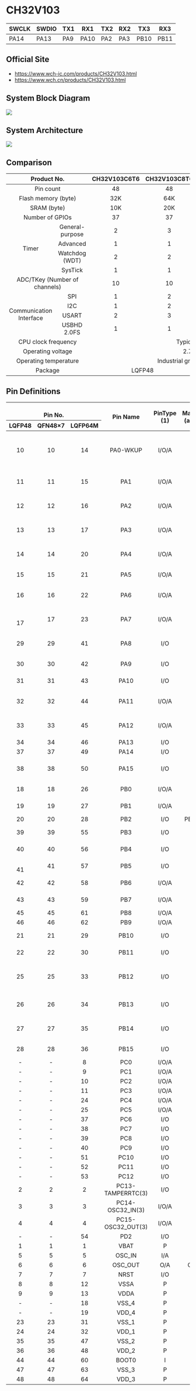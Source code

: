 # CH32V103

| SWCLK | SWDIO | TX1 | RX1  | TX2 | RX2 | TX3  | RX3  |
|-------|-------|-----|------|-----|-----|------|------|
| PA14  | PA13  | PA9 | PA10 | PA2 | PA3 | PB10 | PB11 |

## Official Site

- https://www.wch-ic.com/products/CH32V103.html
- https://www.wch.cn/products/CH32V103.html


## System Block Diagram
<img src="image/system.png" />


## System Architecture
<img src="image/architecture.png" />

## Comparison
<table>
    <thead>
        <tr>
            <th colspan="2">Product No.</th>
            <th>CH32V103C6T6</th>
            <th>CH32V103C8T6</th>
            <th>CH32V103C8U6</th>
            <th>CH32V103R8T6</th>
        </tr>
    </thead>
    <tbody align="center">
        <tr>
            <td colspan="2">Pin count</td>
            <td>48</td>
            <td>48</td>
            <td>48</td>
            <td>64</td>
        </tr>
        <tr>
            <td colspan="2">Flash memory (byte)</td>
            <td>32K</td>
            <td>64K</td>
            <td>64K</td>
            <td>64K</td>
        </tr>
        <tr>
            <td colspan="2">SRAM (byte)</td>
            <td>10K</td>
            <td>20K</td>
            <td>20K</td>
            <td>20K</td>
        </tr>
        <tr>
            <td colspan="2">Number of GPIOs</td>
            <td>37</td>
            <td>37</td>
            <td>37</td>
            <td>51</td>
        </tr>
        <tr>
            <td rowspan="4">Timer</td>
            <td>General-purpose</td>
            <td>2</td>
            <td>3</td>
            <td>3</td>
            <td>3</td>
        </tr>
        <tr>
            <td>Advanced</td>
            <td>1</td>
            <td>1</td>
            <td>1</td>
            <td>1</td>
        </tr>
        <tr>
            <td>Watchdog (WDT)</td>
            <td>2</td>
            <td>2</td>
            <td>2</td>
            <td>2</td>
        </tr>
        <tr>
            <td>SysTick</td>
            <td>1</td>
            <td>1</td>
            <td>1</td>
            <td>1</td>
        </tr>
        <tr>
            <td colspan="2">ADC/TKey (Number of channels)</td>
            <td>10</td>
            <td>10</td>
            <td>10</td>
            <td>16</td>
        </tr>
        <tr>
            <td rowspan="4">Communication Interface</td>
            <td>SPI</td>
            <td>1</td>
            <td>2</td>
            <td>2</td>
            <td>2</td>
        </tr>
        <tr>
            <td>I2C</td>
            <td>1</td>
            <td>2</td>
            <td>2</td>
            <td>2</td>
        </tr>
        <tr>
            <td>USART</td>
            <td>2</td>
            <td>3</td>
            <td>3</td>
            <td>3</td>
        </tr>
        <tr>
            <td>USBHD 2.0FS</td>
            <td>1</td>
            <td>1</td>
            <td>1</td>
            <td>1</td>
        </tr>
        <tr>
            <td colspan="2">CPU clock frequency</td>
            <td colspan="4">Typical: 72MHz</td>
        </tr>
        <tr>
            <td colspan="2">Operating voltage</td>
            <td colspan="4">2.7V~5.5V</td>
        </tr>
        <tr>
            <td colspan="2">Operating temperature</td>
            <td colspan="4">Industrial grade -40℃~85℃</td>
        </tr>
        <tr>
            <td colspan="2">Package</td>
            <td colspan="2">LQFP48</td>
            <td>QFN48×7</td>
            <td>LQFP64M(10*10)</td>
        </tr>
    </tbody>
</table>

## Pin Definitions
<table>
    <thead>
        <tr>
            <th colspan="3"><br>Pin No.</th>
            <th rowspan="2">Pin Name</th>
            <th rowspan="2">PinType (1)</th>
            <th rowspan="2">Mainfunction (after reset)</th>
            <th rowspan="2">Defaultalternate function</th>
            <th rowspan="2">Remapping function(2)</th>
        </tr>
        <tr>
            <th>LQFP48</th>
            <th>QFN48×7</th>
            <th>LQFP64M</th>
        </tr>
    </thead>
    <tbody align="center">
        <tr>
            <td>10</td>
            <td>10</td>
            <td>14</td>
            <td>PA0-WKUP</td>
            <td>I/O/A</td>
            <td>PA0</td>
            <td>WKUP/<br>USART2_CTS/<br>ADC_IN0/<br>TIM2_CH1/<br>TIM2_ETR</td>
            <td></td>
        </tr>
        <tr>
            <td>11</td>
            <td>11</td>
            <td>15</td>
            <td>PA1</td>
            <td>I/O/A</td>
            <td>PA1</td>
            <td>USART2_RTS/<br>ADC_IN1/<br>TIM2_CH2</td>
            <td></td>
        </tr>
        <tr>
            <td>12</td>
            <td>12</td>
            <td>16</td>
            <td>PA2</td>
            <td>I/O/A</td>
            <td>PA2</td>
            <td>USART2_TX/<br>ADC_IN2/<br>TIM2_CH3</td>
            <td></td>
        </tr>
        <tr>
            <td>13</td>
            <td>13</td>
            <td>17</td>
            <td>PA3</td>
            <td>I/O/A</td>
            <td>PA3</td>
            <td>USART2_RX/<br>ADC_IN3/<br> TIM2_CH4</td>
            <td></td>
        </tr>
        <tr>
            <td>14</td>
            <td>14</td>
            <td>20</td>
            <td>PA4</td>
            <td>I/O/A</td>
            <td>PA4</td>
            <td>SPI1_NSS/<br>USART2_CK/<br>ADC_IN4</td>
            <td></td>
        </tr>
        <tr>
            <td>15</td>
            <td>15</td>
            <td>21</td>
            <td>PA5</td>
            <td>I/O/A</td>
            <td>PA5</td>
            <td>SPI1_SCK/<br>ADC_IN5</td>
            <td></td>
        </tr>
        <tr>
            <td>16</td>
            <td>16</td>
            <td>22</td>
            <td>PA6</td>
            <td>I/O/A</td>
            <td>PA6</td>
            <td>SPI1_MISO/<br>ADC_IN6/<br>TIM3_CH1</td>
            <td>TIM1_BKIN_1</td>
        </tr>
        <tr>
            <td><br>17</td>
            <td>17</td>
            <td>23</td>
            <td>PA7</td>
            <td>I/O/A</td>
            <td>PA7</td>
            <td>SPI1_MOSI/<br>ADC_IN7/<br>TIM3_CH2</td>
            <td>TIM1_CH1N_1</td>
        </tr>
        <tr>
            <td>29</td>
            <td>29</td>
            <td>41</td>
            <td>PA8</td>
            <td>I/O</td>
            <td>PA8</td>
            <td>USART1_CK/<br>TIM1_CH1/<br>MCO</td>
            <td></td>
        </tr>
        <tr>
            <td>30</td>
            <td>30</td>
            <td>42</td>
            <td>PA9</td>
            <td>I/O</td>
            <td>PA9</td>
            <td>USART1_TX/<br>TIM1_CH2</td>
            <td></td>
        </tr>
        <tr>
            <td>31</td>
            <td>31</td>
            <td>43</td>
            <td>PA10</td>
            <td>I/O</td>
            <td>PA10</td>
            <td>USART1_RX/<br>TIM1_CH3</td>
            <td></td>
        </tr>
        <tr>
            <td>32</td>
            <td>32</td>
            <td>44</td>
            <td>PA11</td>
            <td>I/O/A</td>
            <td>PA11</td>
            <td>USART1_CTS/<br>USBHDM/<br>TIM1_CH4</td>
            <td></td>
        </tr>
        <tr>
            <td>33</td>
            <td>33</td>
            <td>45</td>
            <td>PA12</td>
            <td>I/O/A</td>
            <td>PA12</td>
            <td>USART1_RTS/<br>USBHDP/<br>TIM1_ETR</td>
            <td></td>
        </tr>
        <tr>
            <td>34</td>
            <td>34</td>
            <td>46</td>
            <td>PA13</td>
            <td>I/O</td>
            <td>SWDIO</td>
            <td></td>
            <td>PA13(5)</td>
        </tr>
        <tr>
            <td>37</td>
            <td>37</td>
            <td>49</td>
            <td>PA14</td>
            <td>I/O</td>
            <td>SWCLK</td>
            <td></td>
            <td>PA14(5)</td>
        </tr>
        <tr>
            <td>38</td>
            <td>38</td>
            <td>50</td>
            <td>PA15</td>
            <td>I/O</td>
            <td>PA15</td>
            <td></td>
            <td>TIM2_CH1_1/<br> TIM2_ETR_1/<br> SPI1_NSS_1</td>
        </tr>
        <tr>
            <td>18</td>
            <td>18</td>
            <td>26</td>
            <td>PB0</td>
            <td>I/O/A</td>
            <td>PB0</td>
            <td>ADC_IN8/<br>TIM3_CH3</td>
            <td>TIM1_CH2N_1</td>
        </tr>
        <tr>
            <td>19</td>
            <td>19</td>
            <td>27</td>
            <td>PB1</td>
            <td>I/O/A</td>
            <td>PB1</td>
            <td>ADC_IN9/<br>TIM3_CH4</td>
            <td>TIM1_CH3N_1</td>
        </tr>
        <tr>
            <td>20</td>
            <td>20</td>
            <td>28</td>
            <td>PB2</td>
            <td>I/O</td>
            <td>PB2/BOOT1</td>
            <td></td>
            <td></td>
        </tr>
        <tr>
            <td>39</td>
            <td>39</td>
            <td>55</td>
            <td>PB3</td>
            <td>I/O</td>
            <td>PB3</td>
            <td></td>
            <td>TIM2_CH2_1/<br>SPI1_SCK_1</td>
        </tr>
        <tr>
            <td>40</td>
            <td>40</td>
            <td>56</td>
            <td>PB4</td>
            <td>I/O</td>
            <td>PB4</td>
            <td></td>
            <td>TIM3_CH1_1/<br>SPI1_MISO_1</td>
        </tr>
        <tr>
            <td><br>41</td>
            <td>41</td>
            <td>57</td>
            <td>PB5</td>
            <td>I/O</td>
            <td>PB5</td>
            <td>I2C1_SMBAI</td>
            <td>TIM3_CH2_1/<br>SPI1_MOSI_1</td>
        </tr>
        <tr>
            <td>42</td>
            <td>42</td>
            <td>58</td>
            <td>PB6</td>
            <td>I/O/A</td>
            <td>PB6</td>
            <td>I2C1_SCL/<br>TIM4_CH1</td>
            <td>USART1_TX_1</td>
        </tr>
        <tr>
            <td>43</td>
            <td>43</td>
            <td>59</td>
            <td>PB7</td>
            <td>I/O/A</td>
            <td>PB7</td>
            <td>I2C1_SDA/<br>TIM4_CH2</td>
            <td>USART1_RX_1</td>
        </tr>
        <tr>
            <td>45</td>
            <td>45</td>
            <td>61</td>
            <td>PB8</td>
            <td>I/O/A</td>
            <td>PB8</td>
            <td>TIM4_CH3</td>
            <td>I2C1_SCL_1</td>
        </tr>
        <tr>
            <td>46</td>
            <td>46</td>
            <td>62</td>
            <td>PB9</td>
            <td>I/O/A</td>
            <td>PB9</td>
            <td>TIM4_CH4</td>
            <td>I2C1_SDA_1</td>
        </tr>
        <tr>
            <td>21</td>
            <td>21</td>
            <td>29</td>
            <td>PB10</td>
            <td>I/O</td>
            <td>PB10</td>
            <td>I2C2_SCL/<br>USART3_TX</td>
            <td>TIM2_CH3_1</td>
        </tr>
        <tr>
            <td>22</td>
            <td>22</td>
            <td>30</td>
            <td>PB11</td>
            <td>I/O</td>
            <td>PB11</td>
            <td>I2C2_SDA/<br>USART3_RX</td>
            <td>TIM2_CH4_1</td>
        </tr>
        <tr>
            <td>25</td>
            <td>25</td>
            <td>33</td>
            <td>PB12</td>
            <td>I/O</td>
            <td>PB12</td>
            <td>SPI2_NSS/<br>I2C2_SMBAI/<br>USART3_CK/<br>TIM1_BKIN</td>
            <td></td>
        </tr>
        <tr>
            <td>26</td>
            <td>26</td>
            <td>34</td>
            <td>PB13</td>
            <td>I/O</td>
            <td>PB13</td>
            <td>SPI2_SCK/<br>USART3_CTS/<br>TIM1_CH1N</td>
            <td></td>
        </tr>
        <tr>
            <td>27</td>
            <td>27</td>
            <td>35</td>
            <td>PB14</td>
            <td>I/O</td>
            <td>PB14</td>
            <td>SPI2_MISO/<br>USART3_RTS/<br>TIM1_CH2N </td>
            <td></td>
        </tr>
        <tr>
            <td>28</td>
            <td>28</td>
            <td>36</td>
            <td>PB15</td>
            <td>I/O</td>
            <td>PB15</td>
            <td>SPI2_MOSI/<br>TIM1_CH3N</td>
            <td></td>
        </tr>
        <tr>
            <td>-</td>
            <td>-</td>
            <td>8</td>
            <td>PC0</td>
            <td>I/O/A</td>
            <td>PC0</td>
            <td>ADC_IN10</td>
            <td></td>
        </tr>
        <tr>
            <td>-</td>
            <td>-</td>
            <td>9</td>
            <td>PC1</td>
            <td>I/O/A</td>
            <td>PC1</td>
            <td>ADC_IN11</td>
            <td></td>
        </tr>
        <tr>
            <td>-</td>
            <td>-</td>
            <td>10</td>
            <td>PC2</td>
            <td>I/O/A</td>
            <td>PC2</td>
            <td>ADC_IN12</td>
            <td></td>
        </tr>
        <tr>
            <td>-</td>
            <td>-</td>
            <td>11</td>
            <td>PC3</td>
            <td>I/O/A</td>
            <td>PC3</td>
            <td>ADC_IN13</td>
            <td></td>
        </tr>
        <tr>
            <td>-</td>
            <td>-</td>
            <td>24</td>
            <td>PC4</td>
            <td>I/O/A</td>
            <td>PC4</td>
            <td>ADC_IN14</td>
            <td></td>
        </tr>
        <tr>
            <td>-</td>
            <td>-</td>
            <td>25</td>
            <td>PC5</td>
            <td>I/O/A</td>
            <td>PC5</td>
            <td>ADC_IN15</td>
            <td></td>
        </tr>
        <tr>
            <td>-</td>
            <td>-</td>
            <td>37</td>
            <td>PC6</td>
            <td>I/O</td>
            <td>PC6</td>
            <td></td>
            <td>TIM3_CH1_1</td>
        </tr>
        <tr>
            <td>-</td>
            <td>-</td>
            <td>38</td>
            <td>PC7</td>
            <td>I/O</td>
            <td>PC7</td>
            <td></td>
            <td>TIM3_CH2_1</td>
        </tr>
        <tr>
            <td>-</td>
            <td>-</td>
            <td>39</td>
            <td>PC8</td>
            <td>I/O</td>
            <td>PC8</td>
            <td></td>
            <td>TIM3_CH3_1</td>
        </tr>
        <tr>
            <td>-</td>
            <td>-</td>
            <td>40</td>
            <td>PC9</td>
            <td>I/O</td>
            <td>PC9</td>
            <td></td>
            <td>TIM3_CH4_1</td>
        </tr>
        <tr>
            <td>-</td>
            <td>-</td>
            <td>51</td>
            <td>PC10</td>
            <td>I/O</td>
            <td>PC10</td>
            <td></td>
            <td>USART3_TX_1</td>
        </tr>
        <tr>
            <td>-</td>
            <td>-</td>
            <td>52</td>
            <td>PC11</td>
            <td>I/O</td>
            <td>PC11</td>
            <td></td>
            <td>USART3_RX_1</td>
        </tr>
        <tr>
            <td>-</td>
            <td>-</td>
            <td>53</td>
            <td>PC12</td>
            <td>I/O</td>
            <td>PC12</td>
            <td></td>
            <td>USART3_CK_1</td>
        </tr>
        <tr>
            <td>2</td>
            <td>2</td>
            <td>2</td>
            <td>PC13-TAMPERRTC(3)</td>
            <td>I/O</td>
            <td>PC13</td>
            <td>TAMPER-RTC</td>
            <td></td>
        </tr>
        <tr>
            <td>3</td>
            <td>3</td>
            <td>3</td>
            <td>PC14-OSC32_IN(3)</td>
            <td>I/O/A</td>
            <td>PC14</td>
            <td>OSC32_IN</td>
            <td></td>
        </tr>
        <tr>
            <td>4</td>
            <td>4</td>
            <td>4</td>
            <td>PC15-OSC32_OUT(3)</td>
            <td>I/O/A</td>
            <td>PC15</td>
            <td>OSC32_OUT</td>
            <td></td>
        </tr>
        <tr>
            <td>-</td>
            <td>-</td>
            <td>54</td>
            <td>PD2</td>
            <td>I/O</td>
            <td>PD2</td>
            <td>TIM3_ETR</td>
            <td></td>
        </tr>
        <tr>
            <td>1</td>
            <td>1</td>
            <td>1</td>
            <td>VBAT</td>
            <td>P</td>
            <td>VBAT</td>
            <td></td>
            <td></td>
        </tr>
        <tr>
            <td>5</td>
            <td>5</td>
            <td>5</td>
            <td>OSC_IN</td>
            <td>I/A</td>
            <td>OSC_IN</td>
            <td></td>
            <td>PD0(4)</td>
        </tr>
        <tr>
            <td>6</td>
            <td>6</td>
            <td>6</td>
            <td>OSC_OUT</td>
            <td>O/A</td>
            <td>OSC_OUT</td>
            <td></td>
            <td>PD1(4)</td>
        </tr>
        <tr>
            <td>7</td>
            <td>7</td>
            <td>7</td>
            <td>NRST</td>
            <td>I/O</td>
            <td>NRST</td>
            <td></td>
            <td></td>
        </tr>
        <tr>
            <td>8</td>
            <td>8</td>
            <td>12</td>
            <td>VSSA</td>
            <td>P</td>
            <td>VSSA</td>
            <td></td>
            <td></td>
        </tr>
        <tr>
            <td>9</td>
            <td>9</td>
            <td>13</td>
            <td>VDDA</td>
            <td>P</td>
            <td>VDDA</td>
            <td></td>
            <td></td>
        </tr>
        <tr>
            <td>-</td>
            <td>-</td>
            <td>18</td>
            <td>VSS_4</td>
            <td>P</td>
            <td>VSS_4</td>
            <td></td>
            <td></td>
        </tr>
        <tr>
            <td>-</td>
            <td>-</td>
            <td>19</td>
            <td>VDD_4</td>
            <td>P</td>
            <td>VDD_4</td>
            <td></td>
            <td></td>
        </tr>
        <tr>
            <td>23</td>
            <td>23</td>
            <td>31</td>
            <td>VSS_1</td>
            <td>P</td>
            <td>VSS_1</td>
            <td></td>
            <td></td>
        </tr>
        <tr>
            <td>24</td>
            <td>24</td>
            <td>32</td>
            <td>VDD_1</td>
            <td>P</td>
            <td>VDD_1</td>
            <td></td>
            <td></td>
        </tr>
        <tr>
            <td>35</td>
            <td>35</td>
            <td>47</td>
            <td>VSS_2</td>
            <td>P</td>
            <td>VSS_2</td>
            <td></td>
            <td></td>
        </tr>
        <tr>
            <td>36</td>
            <td>36</td>
            <td>48</td>
            <td>VDD_2</td>
            <td>P</td>
            <td>VDD_2</td>
            <td></td>
            <td></td>
        </tr>
        <tr>
            <td>44</td>
            <td>44</td>
            <td>60</td>
            <td>BOOT0</td>
            <td>I</td>
            <td>BOOT0</td>
            <td></td>
            <td></td>
        </tr>
        <tr>
            <td>47</td>
            <td>47</td>
            <td>63</td>
            <td>VSS_3</td>
            <td>P</td>
            <td>VSS_3</td>
            <td></td>
            <td></td>
        </tr>
        <tr>
            <td>48</td>
            <td>48</td>
            <td>64</td>
            <td>VDD_3</td>
            <td>P</td>
            <td>VDD_3</td>
            <td></td>
            <td></td>
        </tr>
    </tbody>
</table>
